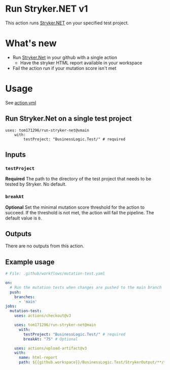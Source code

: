 # Run Stryker.NET v1

This action runs [Stryker.NET](https://stryker-mutator.io/docs/stryker-net/introduction/) on your specified test project.

# What's new
- Run [Stryker.Net](https://stryker-mutator.io/docs/stryker-net/introduction/) in your github with a single action
    - Have the stryker HTML report available in your workspace
- Fail the action run if your mutation score isn't met
    

# Usage

See [action.yml](./action.yml)

## Run Stryker.Net on a single test project
```
uses: tom171296/run-stryker-net@vmain
    with:
        testProject: "BusinessLogic.Test/" # required
```
## Inputs

### `testProject`

**Required** The path to the directory of the test project that needs to be tested by Stryker. No default.

### `breakAt`

**Optional** Set the minimal mutation score threshold for the action to succeed. If the threshold is not met, the action will fail the pipeline. The default value is `0`. 

## Outputs

There are no outputs from this action.

## Example usage

``` yaml
# File: .github/workflows/mutation-test.yaml

on:
  # Run the mutation tests when changes are pushed to the main branch
  push:
    branches:
      - 'main'
jobs:
  mutation-test:
    uses: actions/checkout@v3

    uses: tom171296/run-stryker-net@main
      with:
        testProject: "BusinessLogic.Test/" # required
        breakAt: "75" # Optional

    uses: actions/upload-artifact@v3
    with:
      name: html-report
      path: ${{github.workspace}}/BusinessLogic.Test/StrykerOutput/**/**/*.html
```

